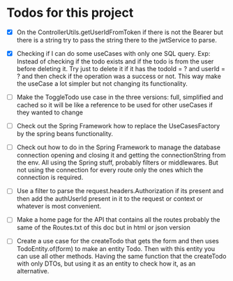 # Todos for this project

  - [X] On the ControllerUtils.getUserIdFromToken if there is not the Bearer but there is a string
    try to pass the string there to the jwtService to parse.

  - [X] Checking if I can do some useCases with only one SQL query. Exp: Instead of checking if the
    todo exists and if the todo is from the user before deleting it. Try just to delete it if it has
    the todoId = ? and userId = ? and then check if the operation was a success or not. This way
    make the useCase a lot simpler but not changing its functionality.

  - [ ] Make the ToggleTodo use case in the three versions: full, simplified and cached so it will be
    like a reference to be used for other useCases if they wanted to change

  - [ ] Check out the Spring Framework how to replace the UseCasesFactory by the spring beans
    functionality.

  - [ ] Check out how to do in the Spring Framework to manage the database connection opening and
    closing it and getting the connectionString from the env. All using the Spring stuff, probably
    filters or middlewares. But not using the connection for every route only the ones which the
    connection is required.

  - [ ] Use a filter to parse the request.headers.Authorization if its present and then add the
    authUserId present in it to the request or context or whatever is most convenient.

  - [ ] Make a home page for the API that contains all the routes probably the same of the
    Routes.txt of this doc but in html or json version

  - [ ] Create a use case for the createTodo that gets the form and then uses TodoEntity.of(form) to
    make an entity Todo. Then with this entity you can use all other methods. Having the same
    function that the createTodo with only DTOs, but using it as an entity to check how it, as an
    alternative.
